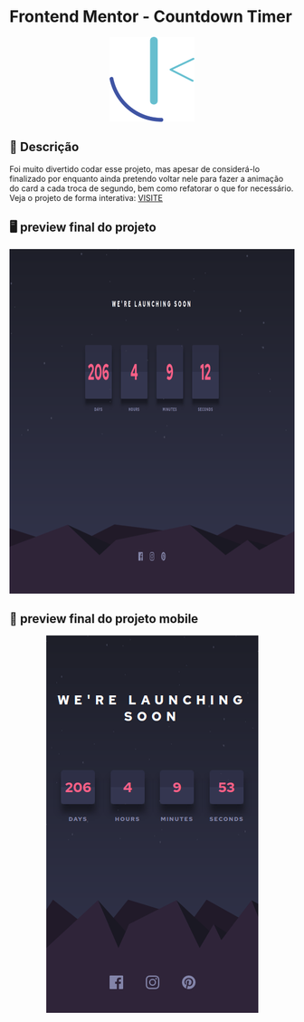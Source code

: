 # Frontend Mentor - Countdown Timer

<p align="center">
  <img src="https://raw.githubusercontent.com/kevenalves/Frontend-Mentor-Challenges/main/frontend-mentor-logo.png" width="150" height="150"/>
</p>

## 🚀 Descrição
Foi muito divertido codar esse projeto, mas apesar de considerá-lo finalizado por enquanto ainda pretendo voltar nele para fazer a animação do card a cada troca de segundo, bem como refatorar o que for necessário.<br>
Veja o projeto de forma interativa: [VISITE](https://countdown-kev.netlify.app/)

## 🖥️ preview final do projeto

<p align="center">
  <img src="style/images/desktop.png" width="1012" height="609"/>
</p>

## 📳 preview final do projeto mobile

<p align="center">
  <img src="style/images/mobile.png" width="375" height="667"/>
</p>